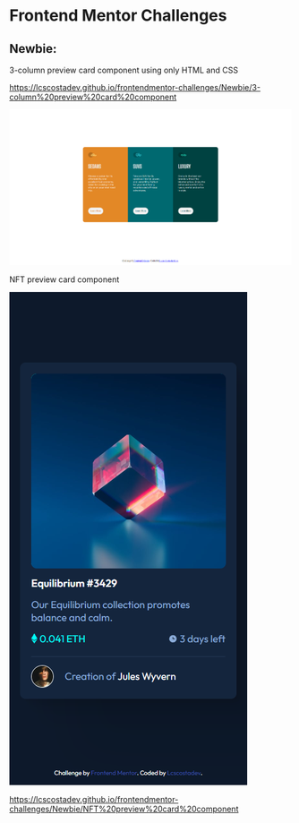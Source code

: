 # Frontend Mentor Challenges

## Newbie:

3-column preview card component using only HTML and CSS

https://lcscostadev.github.io/frontendmentor-challenges/Newbie/3-column%20preview%20card%20component

![](Newbie/3-column%20preview%20card%20component/images/screenshot-desktop.png)

NFT preview card component

![](Newbie/NFT%20preview%20card%20component/screenshots/mobile-screenshot.png)

https://lcscostadev.github.io/frontendmentor-challenges/Newbie/NFT%20preview%20card%20component

